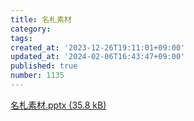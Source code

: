 ```yaml
---
title: 名札素材
category:
tags:
created_at: '2023-12-26T19:11:01+09:00'
updated_at: '2024-02-06T16:43:47+09:00'
published: true
number: 1135
---
```


[名札素材.pptx (35.8 kB)](https://esa-storage-tokyo.s3-ap-northeast-1.amazonaws.com/uploads/production/attachments/19973/2023/12/26/151789/aff7a1b5-4c0e-4f8a-a43f-c5c12dcb310f.pptx)

